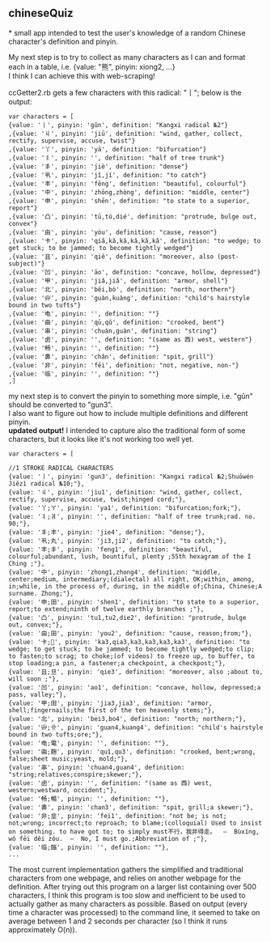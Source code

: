 <h2>chineseQuiz</h2>
* small app intended to test the user's knowledge of a random Chinese character's definition and pinyin. 
    
My next step is to try to collect as many characters as I can and format each in a table, i.e. {value: "熊", pinyin: xiong2, ...}    
I think I can achieve this with web-scraping!    
    
ccGetter2.rb gets a few characters with this radical: "丨"; below is the output:        
```
var characters = [
{value: '丨', pinyin: 'gǔn', definition: "Kangxi radical №2"}
,{value: '丩', pinyin: 'jiū', definition: "wind, gather, collect, rectify, supervise, accuse, twist"}
,{value: '丫', pinyin: 'yā', definition: "bifurcation"}
,{value: '丬', pinyin: '', definition: "half of tree trunk"}
,{value: '丯', pinyin: 'jiè', definition: "dense"}
,{value: '丮', pinyin: 'jǐ,jí', definition: "to catch"}
,{value: '丰', pinyin: 'fēng', definition: "beautiful, colourful"}
,{value: '中', pinyin: 'zhōng,zhòng', definition: "middle, center"}
,{value: '申', pinyin: 'shēn', definition: "to state to a superior, report"}
,{value: '凸', pinyin: 'tū,tú,dié', definition: "protrude, bulge out, convex"}
,{value: '由', pinyin: 'yóu', definition: "cause, reason"}
,{value: '卡', pinyin: 'qiǎ,kǎ,kǎ,kǎ,kǎ,kǎ', definition: "to wedge; to get stuck; to be jammed; to become tightly wedged"}
,{value: '且', pinyin: 'qiě', definition: "moreover, also (post-subject)"}
,{value: '凹', pinyin: 'āo', definition: "concave, hollow, depressed"}
,{value: '甲', pinyin: 'jiǎ,jiǎ', definition: "armor, shell"}
,{value: '北', pinyin: 'běi,bò', definition: "north, northern"}
,{value: '丱', pinyin: 'guàn,kuàng', definition: "child's hairstyle bound in two tufts"}
,{value: '电', pinyin: '', definition: ""}
,{value: '曲', pinyin: 'qū,qǔ', definition: "crooked, bent"}
,{value: '串', pinyin: 'chuàn,guàn', definition: "string"}
,{value: '卥', pinyin: '', definition: "(same as 西) west, western"}
,{value: '畅', pinyin: '', definition: ""}
,{value: '丳', pinyin: 'chǎn', definition: "spit, grill"}
,{value: '非', pinyin: 'fēi', definition: "not, negative, non-"}
,{value: '临', pinyin: '', definition: ""}
,]

```    
my next step is to convert the pinyin to something more simple, i.e. "gǔn" should be converted to "gun3".    
I also want to figure out how to include multiple definitions and different pinyin.     
<b>updated output!</b> I intended to capture also the traditional form of some characters, but it looks like it's not working too well yet.
```
var characters = [

//1 STROKE RADICAL CHARACTERS
{value: '丨', pinyin: 'gun3', definition: "Kangxi radical №2;Shuōwén Jiězì radical №10;"},
{value: '丩', pinyin: 'jiu1', definition: "wind, gather, collect, rectify, supervise, accuse, twist;hinged cord;"},
{value: '丫;ㄚ', pinyin: 'ya1', definition: "bifurcation;fork;"},
{value: '丬;爿', pinyin: '', definition: "half of tree trunk;rad. no. 90;"},
{value: '丯;丰', pinyin: 'jie4', definition: "dense;"},
{value: '丮;丸', pinyin: 'ji3,ji2', definition: "to catch;"},
{value: '丰;丯', pinyin: 'feng1', definition: "beautiful, colourful;abundant, lush, bountiful, plenty ;55th hexagram of the I Ching ;"},
{value: '中', pinyin: 'zhong1,zhong4', definition: "middle, center;medium, intermediary;(dialectal) all right, OK;within, among, in;while, in the process of, during, in the middle of;China, Chinese;A surname​. Zhong;"},
{value: '申;田', pinyin: 'shen1', definition: "to state to a superior, report;to extend;ninth of twelve earthly branches ;"},
{value: '凸', pinyin: 'tu1,tu2,die2', definition: "protrude, bulge out, convex;"},
{value: '由;田', pinyin: 'you2', definition: "cause, reason;from;"},
{value: '卡;𠧗', pinyin: 'ka3,qia3,ka3,ka3,ka3,ka3', definition: "to wedge; to get stuck; to be jammed; to become tightly wedged;to clip; to fasten;to scrag; to choke;(of videos) to freeze up, to buffer, to stop loading;a pin, a fastener;a checkpoint, a checkpost;"},
{value: '且;旦', pinyin: 'qie3', definition: "moreover, also ;about to, will soon ;"},
{value: '凹', pinyin: 'ao1', definition: "concave, hollow, depressed;a pass, valley;"},
{value: '甲;田', pinyin: 'jia3,jia3', definition: "armor, shell;fingernails;the first of the ten heavenly stems;"},
{value: '北', pinyin: 'bei3,bo4', definition: "north; northern;"},
{value: '丱;卝', pinyin: 'guan4,kuang4', definition: "child's hairstyle bound in two tufts;ore;"},
{value: '电;電', pinyin: '', definition: ""},
{value: '曲;麹', pinyin: 'qu1,qu3', definition: "crooked, bent;wrong, false;sheet music;yeast, mold;"},
{value: '串', pinyin: 'chuan4,guan4', definition: "string;relatives;conspire;skewer;"},
{value: '卥', pinyin: '', definition: "(same as 西) west, western;westward, occident;"},
{value: '畅;暢', pinyin: '', definition: ""},
{value: '丳', pinyin: 'chan3', definition: "spit, grill;a skewer;"},
{value: '非;韭', pinyin: 'fei1', definition: "not be; is not; not;wrong; incorrect;to reproach; to blame;(colloquial) Used to insist on something. to have got to; to simply must不行，我非得走。  ―  Bùxíng, wǒ fēi děi zǒu.  ―  No, I must go.;Abbreviation of ;"},
{value: '临;臨', pinyin: '', definition: ""},
...
```
The most current implementation gathers the simplified and traditional characters from one webpage, and relies on another webpage for the definition. After trying out this program on a larger list containing over 500 characters, I think this program is too slow and inefficient to be used to actually gather as many characters as possible. Based on output (every time a character was processed) to the command line, it seemed to take on average between 1 and 2 seconds per character (so I think it runs approximately O(n)). 

